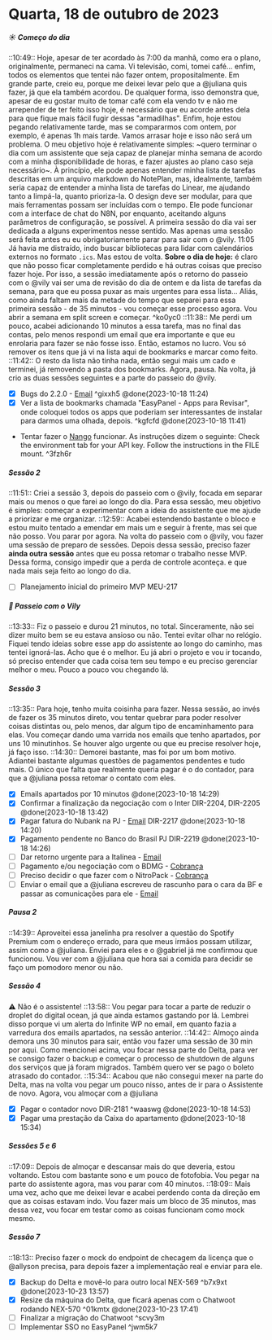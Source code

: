# Quarta, 18 de outubro de 2023
##### ☀️ Começo do dia
::10:49:: Hoje, apesar de ter acordado às 7:00 da manhã, como era o plano, originalmente, permaneci na cama. Vi televisão, comi, tomei café... enfim, todos os elementos que tentei não fazer ontem, propositalmente. Em grande parte, creio eu, porque me deixei levar pelo que a @juliana quis fazer, já que ela também acordou. De qualquer forma, isso demonstra que, apesar de eu gostar muito de tomar café com ela vendo tv e não me arrepender de ter feito isso hoje, é necessário que eu acorde antes dela para que fique mais fácil fugir dessas "armadilhas".
Enfim, hoje estou pegando relativamente tarde, mas se compararmos com ontem, por exemplo, é apenas 1h mais tarde. Vamos arrasar hoje e isso não será um problema.
O meu objetivo hoje é relativamente simples: ~quero terminar o dia com um assistente que seja capaz de planejar minha semana de acordo com a minha disponibilidade de horas, e fazer ajustes ao plano caso seja necessário~.
À princípio, ele pode apenas entender minha lista de tarefas descritas em um arquivo markdown do NotePlan, mas, idealmente, também seria capaz de entender a minha lista de tarefas do Linear, me ajudando tanto a limpá-la, quanto prioriza-la.
O design deve ser modular, para que mais ferramentas possam ser incluídas com o tempo. Ele pode funcionar com a interface de chat do N8N, por enquanto, aceitando alguns parâmetros de configuração, se possível.
A primeira sessão do dia vai ser dedicada a alguns experimentos nesse sentido. Mas apenas uma sessão será feita antes eu eu obrigatoriamente parar para sair com o @vily.
11:05 Já havia me distraído, indo buscar bibliotecas para lidar com calendários externos no formato `.ics`. Mas estou de volta.
**Sobre o dia de hoje:** é claro que não posso ficar completamente perdido e há outras coisas que preciso fazer hoje. Por isso, a sessão imediatamente após o retorno do passeio com o @vily vai ser uma de revisão do dia de ontem e da lista de tarefas da semana, para que eu possa puxar as mais urgentes para essa lista... Aliás, como ainda faltam mais da metade do tempo que separei para essa primeira sessão - de 35 minutos - vou começar esse processo agora. Vou abrir a semana em split screen e começar. ^ko0yc0
::11:38:: Me perdi um pouco, acabei adicionando 10 minutos a essa tarefa, mas no final das contas, pelo menos respondi um email que era importante e que eu enrolaria para fazer se não fosse isso. Então, estamos no lucro. Vou só remover os itens que já vi na lista aqui de bookmarks e marcar como feito.
::11:42:: O resto da lista não tinha nada, então segui mais um cado e terminei, já removendo a pasta dos bookmarks. Agora, pausa. Na volta, já crio as duas sessões seguintes e a parte do passeio do @vily.
- [x] Bugs do 2.2.0 - [Email](https://app.sparkmailapp.com/web-share/BRl--rsBozuesZjUUm_lJJTcy2KcASXtxmqbiI8Y) ^gixxh5 @done(2023-10-18 11:24)
- [x] Ver a lista de bookmarks chamada "EasyPanel - Apps para Revisar", onde coloquei todos os apps que poderiam ser interessantes de instalar para darmos uma olhada, depois. ^kgfcfd @done(2023-10-18 11:41)
+ Tentar fazer o [Nango](https://easypanel.io/docs/templates/nango) funcionar. As instruções dizem o seguinte: Check the environment tab for your API key. Follow the instructions in the FILE mount. ^3fzh6r

##### Sessão 2
::11:51:: Criei a sessão 3, depois do passeio com o @vily, focada em separar mais ou menos o que farei ao longo do dia. Para essa sessão, meu objetivo é simples: começar a experimentar com a ideia do assistente que me ajude a priorizar e me organizar.
::12:59:: Acabei estendendo bastante o bloco e estou muito tentado a emendar em mais um e seguir à frente, mas sei que não posso. Vou parar por agora. Na volta do passeio com o @vily, vou fazer uma sessão de preparo de sessões. Depois dessa sessão, preciso fazer **ainda outra sessão** antes que eu possa retomar o trabalho nesse MVP. Dessa forma, consigo impedir que a perda de controle aconteça. e que nada mais seja feito ao longo do dia.
- [ ] Planejamento inicial do primeiro MVP MEU-217

##### 🦮 Passeio com o Vily
::13:33:: Fiz o passeio e durou 21 minutos, no total. Sinceramente, não sei dizer muito bem se eu estava ansioso ou não. Tentei evitar olhar no relógio. Fiquei tendo ideias sobre esse app do assistente ao longo do caminho, mas tentei ignorá-las. Acho que é o melhor. Eu já abri o projeto e vou ir tocando, só preciso entender que cada coisa tem seu tempo e eu preciso gerenciar melhor o meu. Pouco a pouco vou chegando lá.

##### Sessão 3
::13:35:: Para hoje, tenho muita coisinha para fazer. Nessa sessão, ao invés de fazer os 35 minutos direto, vou tentar quebrar para poder resolver coisas distintas ou, pelo menos, dar algum tipo de encaminhamento para elas. Vou começar dando uma varrida nos emails que tenho apartados, por uns 10 minutinhos. Se houver algo urgente ou que eu precise resolver hoje, já faço isso.
::14:30:: Demorei bastante, mas foi por um bom motivo. Adiantei bastante algumas questões de pagamentos pendentes e tudo mais. O único que falta que realmente queria pagar é o do contador, para que a @juliana possa retomar o contato com eles.
- [x] Emails apartados por 10 minutos @done(2023-10-18 14:29)
- [x] Confirmar a finalização da negociação com o Inter DIR-2204, DIR-2205 @done(2023-10-18 13:42)
- [x] Pagar fatura do Nubank na PJ - [Email](https://app.sparkmailapp.com/web-share/_p44UboKTO8dG5Cp-wc1IFBkUjEYV3hKM-5cjSY1) DIR-2217 @done(2023-10-18 14:20)
- [x] Pagamento pendente no Banco do Brasil PJ DIR-2219 @done(2023-10-18 14:26)
- [ ] Dar retorno urgente para a Italínea - [Email](https://app.sparkmailapp.com/web-share/XYPnSWWvUxVNmShgLtnhDtUmMehZs2bpgaUxPrGp)
- [ ] Pagamento e/ou negociação com o BDMG - [Cobrança](https://app.sparkmailapp.com/web-share/BhKPWkf4Z9jx05GaOIs6J8o69PzNB5Okx9YAIqi3)
- [ ] Preciso decidir o que fazer com o NitroPack - [Cobrança](https://app.sparkmailapp.com/web-share/PB1RwQhZwolJEHayEKZHzZ3SSp8cpSzsCw4F4UaH)
- [ ] Enviar o email que a @juliana escreveu de rascunho para o cara da BF e passar as comunicações para ele - [Email](https://app.sparkmailapp.com/web-share/dATBIsYXE1IcjOz3qHX80P8MCbw1-ayvgQtetdQ_)

##### Pausa 2
::14:39:: Aproveitei essa janelinha pra resolver a questão do Spotify Premium com o endereço errado, para que meus irmãos possam utilizar, assim como a @juliana. Enviei para eles e o @gabriel já me confirmou que funcionou. Vou ver com a @juliana que hora sai a comida para decidir se faço um pomodoro menor ou não.

##### Sessão 4
⚠️ Não é o assistente!
::13:58:: Vou pegar para tocar a parte de reduzir o droplet do digital ocean, já que ainda estamos gastando por lá. Lembrei disso porque vi um alerta do Infinite WP no email, em quanto fazia a varredura dos emails apartados, na sessão anterior.
::14:42:: Almoço ainda demora uns 30 minutos para sair, então vou fazer uma sessão de 30 min por aqui. Como mencionei acima, vou focar nessa parte do Delta, para ver se consigo fazer o backup e começar o processo de shutdown de alguns dos serviços que já foram migrados.
Também quero ver se pago o boleto atrasado do contador.
::15:34:: Acabou que não consegui mexer na parte do Delta, mas na volta vou pegar um pouco nisso, antes de ir para o Assistente de novo. Agora, vou almoçar com a @juliana
- [x] Pagar o contador novo DIR-2181 ^waaswg @done(2023-10-18 14:53)
- [x] Pagar uma prestação da Caixa do apartamento @done(2023-10-18 15:34)

##### Sessões 5 e 6
::17:09:: Depois de almoçar e descansar mais do que deveria, estou voltando. Estou com bastante sono e um pouco de fotofobia. Vou pegar na parte do assistente agora, mas vou parar com 40 minutos.
::18:09:: Mais uma vez, acho que me deixei levar e acabei perdendo conta da direção em que as coisas estavam indo. Vou fazer mais um bloco de 35 minutos, mas dessa vez, vou focar em testar como as coisas funcionam como mock mesmo.

##### Sessão 7
::18:13:: Preciso fazer o mock do endpoint de checagem da licença que o @allyson precisa, para depois fazer a implementação real e enviar para ele.

- [x] Backup do Delta e movê-lo para outro local NEX-569 ^b7x9xt @done(2023-10-23 13:57)
- [x] Resize da máquina do Delta, que ficará apenas com o Chatwoot rodando NEX-570 ^01kmtx @done(2023-10-23 17:41)
- [ ] Finalizar a migração do Chatwoot ^scvy3m
- [ ] Implementar SSO no EasyPanel ^jwm5k7